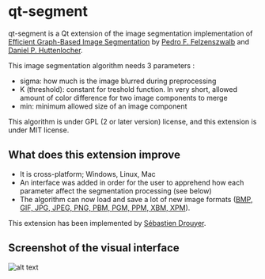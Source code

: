 qt-segment
==========

qt-segment is a Qt extension of the image segmentation implementation of
[Efficient Graph-Based Image Segmentation](http://cs.brown.edu/~pff/segment/) by
[Pedro F. Felzenszwalb](http://cs.brown.edu/~pff/) and [Daniel P. Huttenlocher](http://www.cs.cornell.edu/~dph/).

This image segmentation algorithm needs 3 parameters :
* sigma: how much is the image blurred during preprocessing
* K (threshold): constant for treshold function. In very short, allowed amount of color difference for two image components to merge
* min: minimum allowed size of an image component

This algorithm is under GPL (2 or later version) license, and this extension is under MIT license.

## What does this extension improve
* It is cross-platform; Windows, Linux, Mac
* An interface was added in order for the user to apprehend how each parameter affect the segmentation processing (see below)
* The algorithm can now load and save a lot of new image formats
([BMP, GIF, JPG, JPEG, PNG, PBM, PGM, PPM, XBM, XPM](http://qt-project.org/doc/qt-5.0/qtgui/qimage.html#reading-and-writing-image-files)).

This extension has been implemented by [Sébastien Drouyer](http://sebastien.drouyer.com).

## Screenshot of the visual interface
![alt text](https://raw.github.com/sdrdis/qt-segment/master/screenshot.png "Screenshot")
